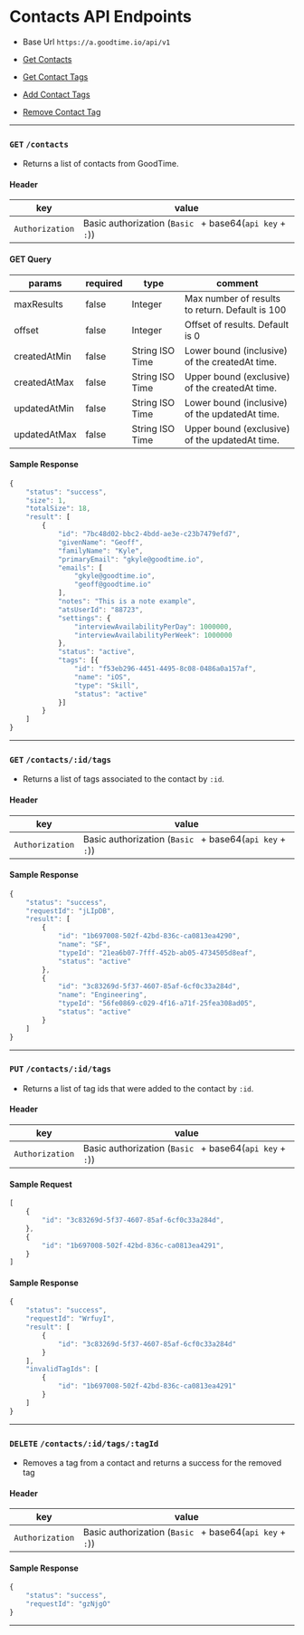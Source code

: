 # Contacts API Endpoints
* Base Url `https://a.goodtime.io/api/v1`

* [Get Contacts](#get-contacts)
* [Get Contact Tags](#get-contactsidtags)
* [Add Contact Tags](#put-contactsidtags)
* [Remove Contact Tag](#delete-contactsidtagstagid)

---


### `GET` `/contacts`
* Returns a list of contacts from GoodTime.

####  Header
key|value
---|---
`Authorization`| Basic authorization (`Basic ` + base64(`api key` + `:`))

#### GET Query
params | required | type | comment
---|---|---|---
maxResults | false | Integer | Max number of results to return. Default is 100
offset | false | Integer | Offset of results. Default is 0
createdAtMin | false | String ISO Time | Lower bound (inclusive) of the createdAt time.
createdAtMax | false | String ISO Time | Upper bound (exclusive) of the createdAt time.
updatedAtMin | false | String ISO Time | Lower bound (inclusive) of the updatedAt time.
updatedAtMax | false | String ISO Time | Upper bound (exclusive) of the updatedAt time.

#### Sample Response
```javascript
{
    "status": "success",
    "size": 1,
    "totalSize": 18,
    "result": [
        {
            "id": "7bc48d02-bbc2-4bdd-ae3e-c23b7479efd7",
            "givenName": "Geoff",
            "familyName": "Kyle",
            "primaryEmail": "gkyle@goodtime.io",
            "emails": [
                "gkyle@goodtime.io",
                "geoff@goodtime.io"
            ],
            "notes": "This is a note example",
            "atsUserId": "88723",
            "settings": {
                "interviewAvailabilityPerDay": 1000000,
                "interviewAvailabilityPerWeek": 1000000
            },
            "status": "active",
            "tags": [{
                "id": "f53eb296-4451-4495-8c08-0486a0a157af",
                "name": "iOS",
                "type": "Skill",
                "status": "active"
            }]
        }
    ]
}
```



---




### `GET` `/contacts/:id/tags`
* Returns a list of tags associated to the contact by `:id`.

####  Header
key|value
---|---
`Authorization`| Basic authorization (`Basic ` + base64(`api key` + `:`))

#### Sample Response
```javascript
{
    "status": "success",
    "requestId": "jLIpDB",
    "result": [
        {
            "id": "1b697008-502f-42bd-836c-ca0813ea4290",
            "name": "SF",
            "typeId": "21ea6b07-7fff-452b-ab05-4734505d8eaf",
            "status": "active"
        },
        {
            "id": "3c83269d-5f37-4607-85af-6cf0c33a284d",
            "name": "Engineering",
            "typeId": "56fe0869-c029-4f16-a71f-25fea308ad05",
            "status": "active"
        }
    ]
}
```



---




### `PUT` `/contacts/:id/tags`
* Returns a list of tag ids that were added to the contact by `:id`.

####  Header
key|value
---|---
`Authorization`| Basic authorization (`Basic ` + base64(`api key` + `:`))

#### Sample Request
```javascript
[
    {
        "id": "3c83269d-5f37-4607-85af-6cf0c33a284d",
    },
    {
        "id": "1b697008-502f-42bd-836c-ca0813ea4291",
    }
]
```

#### Sample Response
```javascript
{
    "status": "success",
    "requestId": "WrfuyI",
    "result": [
        {
            "id": "3c83269d-5f37-4607-85af-6cf0c33a284d"
        }
    ],
    "invalidTagIds": [
        {
            "id": "1b697008-502f-42bd-836c-ca0813ea4291"
        }
    ]
}
```


---





### `DELETE` `/contacts/:id/tags/:tagId`
* Removes a tag from a contact and returns a success for the removed tag 

####  Header
key|value
---|---
`Authorization`| Basic authorization (`Basic ` + base64(`api key` + `:`))

#### Sample Response
```javascript
{
    "status": "success",
    "requestId": "gzNjgO"
}
```



---

